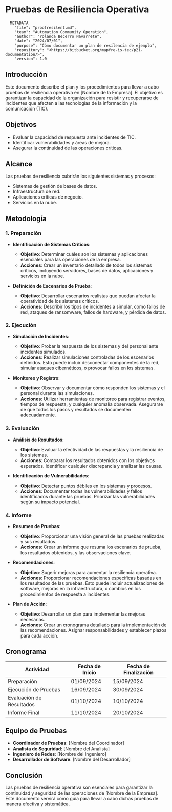 # Pruebas de Resiliencia Operativa

```Shell
  METADATA
    "file": "proofresilent.md",
    "team": "Automation Community Operation",
    "author": "Yolanda Becerro Navarrete",
    "date": "2024/07/01",
    "purpose": "Cómo documentar un plan de resilencia de ejemplo",
    "repository": "<https://bitbucket.org/mapfre-is-tec/p21-documentation/>",
    "version": 1.0
```

## Introducción

Este documento describe el plan y los procedimientos para llevar a cabo pruebas de resiliencia operativa en [Nombre de la Empresa]. El objetivo es garantizar la capacidad de la organización para resistir y recuperarse de incidentes que afecten a las tecnologías de la información y la comunicación (TIC).

## Objetivos

- Evaluar la capacidad de respuesta ante incidentes de TIC.
- Identificar vulnerabilidades y áreas de mejora.
- Asegurar la continuidad de las operaciones críticas.

## Alcance

Las pruebas de resiliencia cubrirán los siguientes sistemas y procesos:

- Sistemas de gestión de bases de datos.
- Infraestructura de red.
- Aplicaciones críticas de negocio.
- Servicios en la nube.

## Metodología

### 1. Preparación

- **Identificación de Sistemas Críticos**:
  - **Objetivo**: Determinar cuáles son los sistemas y aplicaciones esenciales para las operaciones de la empresa.
  - **Acciones**: Crear un inventario detallado de todos los sistemas críticos, incluyendo servidores, bases de datos, aplicaciones y servicios en la nube.

- **Definición de Escenarios de Prueba**:
  - **Objetivo**: Desarrollar escenarios realistas que puedan afectar la operatividad de los sistemas críticos.
  - **Acciones**: Describir los tipos de incidentes a simular, como fallos de red, ataques de ransomware, fallos de hardware, y pérdida de datos.

### 2. Ejecución

- **Simulación de Incidentes**:
  - **Objetivo**: Probar la respuesta de los sistemas y del personal ante incidentes simulados.
  - **Acciones**: Realizar simulaciones controladas de los escenarios definidos. Esto puede incluir desconectar componentes de la red, simular ataques cibernéticos, o provocar fallos en los sistemas.

- **Monitoreo y Registro**:
  - **Objetivo**: Observar y documentar cómo responden los sistemas y el personal durante las simulaciones.
  - **Acciones**: Utilizar herramientas de monitoreo para registrar eventos, tiempos de respuesta, y cualquier anomalía observada. Asegurarse de que todos los pasos y resultados se documenten adecuadamente.

### 3. Evaluación

- **Análisis de Resultados**:
  - **Objetivo**: Evaluar la efectividad de las respuestas y la resiliencia de los sistemas.
  - **Acciones**: Comparar los resultados obtenidos con los objetivos esperados. Identificar cualquier discrepancia y analizar las causas.

- **Identificación de Vulnerabilidades**:
  - **Objetivo**: Detectar puntos débiles en los sistemas y procesos.
  - **Acciones**: Documentar todas las vulnerabilidades y fallos identificados durante las pruebas. Priorizar las vulnerabilidades según su impacto potencial.

### 4. Informe

- **Resumen de Pruebas**:
  - **Objetivo**: Proporcionar una visión general de las pruebas realizadas y sus resultados.
  - **Acciones**: Crear un informe que resuma los escenarios de prueba, los resultados obtenidos, y las observaciones clave.

- **Recomendaciones**:
  - **Objetivo**: Sugerir mejoras para aumentar la resiliencia operativa.
  - **Acciones**: Proporcionar recomendaciones específicas basadas en los resultados de las pruebas. Esto puede incluir actualizaciones de software, mejoras en la infraestructura, o cambios en los procedimientos de respuesta a incidentes.

- **Plan de Acción**:
  - **Objetivo**: Desarrollar un plan para implementar las mejoras necesarias.
  - **Acciones**: Crear un cronograma detallado para la implementación de las recomendaciones. Asignar responsabilidades y establecer plazos para cada acción.

## Cronograma

| Actividad                | Fecha de Inicio | Fecha de Finalización |
|--------------------------|-----------------|-----------------------|
| Preparación              | 01/09/2024      | 15/09/2024            |
| Ejecución de Pruebas     | 16/09/2024      | 30/09/2024            |
| Evaluación de Resultados | 01/10/2024      | 10/10/2024            |
| Informe Final            | 11/10/2024      | 20/10/2024            |

## Equipo de Pruebas

- **Coordinador de Pruebas**: [Nombre del Coordinador]
- **Analista de Seguridad**: [Nombre del Analista]
- **Ingeniero de Redes**: [Nombre del Ingeniero]
- **Desarrollador de Software**: [Nombre del Desarrollador]

## Conclusión

Las pruebas de resiliencia operativa son esenciales para garantizar la continuidad y seguridad de las operaciones de [Nombre de la Empresa]. Este documento servirá como guía para llevar a cabo dichas pruebas de manera efectiva y sistemática.
